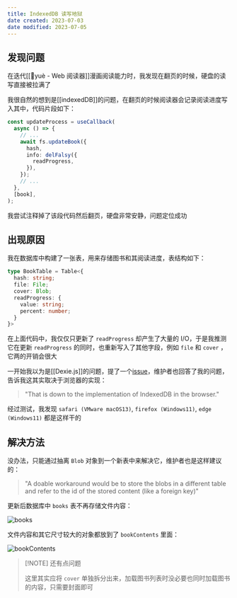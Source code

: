 ```yaml
---
title: IndexedDB 读写地狱
date created: 2023-07-03
date modified: 2023-07-05
---
```


## 发现问题

在迭代[[🤖yuè - Web 阅读器]]漫画阅读能力时，我发现在翻页的时候，硬盘的读写直接被拉满了

我很自然的想到是[[indexedDB]]的问题，在翻页的时候阅读器会记录阅读进度写入其中，代码片段如下：

```typescript
const updateProcess = useCallback(
  async () => {
    // ...
    await fs.updateBook({
      hash,
      info: delFalsy({
        readProgress,
      }),
    });
    // ...
  },
  [book],
);
```

我尝试注释掉了该段代码然后翻页，硬盘非常安静，问题定位成功

## 出现原因

我在数据库中构建了一张表，用来存储图书和其阅读进度，表结构如下：

```typescript
type BookTable = Table<{
  hash: string;
  file: File;
  cover: Blob;
  readProgress: {
    value: string;
    percent: number;
  }
}>
```

在上面代码中，我仅仅只更新了 `readProgress` 却产生了大量的 I/O，于是我推测它在更新 `readProgress` 的同时，也重新写入了其他字段，例如 `file` 和 `cover` ，它两的开销会很大

一开始我以为是[[Dexie.js]]的问题，提了一个[issue](https://github.com/dexie/Dexie.js/issues/1758)，维护者也回答了我的问题，告诉我这其实取决于浏览器的实现：

> "That is down to the implementation of IndexedDB in the browser."

经过测试，我发现 `safari (VMware macOS13)`, `firefox (Windows11)`, `edge (Windows11)` 都是这样干的

## 解决方法

没办法，只能通过抽离 `Blob` 对象到一个新表中来解决它，维护者也是这样建议的：

> "A doable workaround would be to store the blobs in a different table and refer to the id of the stored content (like a foreign key)"

更新后数据库中 `books` 表不再存储文件内容：

![books](https://vercel-proxy.norah1to.com/proxy/raw.githubusercontent.com/NoraH1to/cdn/master/img/20230705140543.png)

文件内容和其它尺寸较大的对象都放到了 `bookContents` 里面：

![bookContents](https://vercel-proxy.norah1to.com/proxy/raw.githubusercontent.com/NoraH1to/cdn/master/img/20230705140824.png)

> [!NOTE] 还有点问题
> 
> 这里其实应将 `cover` 单独拆分出来，加载图书列表时没必要也同时加载图书的内容，只需要封面即可